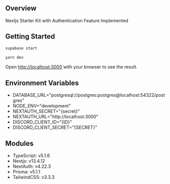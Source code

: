 ## Overview
Nextjs Starter Kit with Authentication Feature Implemented

## Getting Started
```bash
supabase start

yarn dev
```

Open [http://localhost:3000](http://localhost:3000) with your browser to see the result.

## Environment Variables
- DATABASE_URL="postgresql://postgres:postgres@localhost:54322/postgres"
- NODE_ENV="development"
- NEXTAUTH_SECRET="{secret}"
- NEXTAUTH_URL="http://localhost:3000"
- DISCORD_CLIENT_ID="{ID}"
- DISCORD_CLIENT_SECRET="{SECRET}"

## Modules
- TypeScript: v5.1.6
- Nextjs: v13.4.12
- NextAuth: v4.22.3
- Prisma: v5.1.1
- TailwindCSS: v3.3.3

